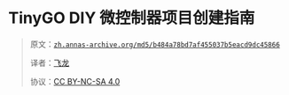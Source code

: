 # TinyGO DIY 微控制器项目创建指南

> 原文：[`zh.annas-archive.org/md5/b484a78bd7af455037b5eacd9dc45866`](https://zh.annas-archive.org/md5/b484a78bd7af455037b5eacd9dc45866)
> 
> 译者：[飞龙](https://github.com/wizardforcel)
> 
> 协议：[CC BY-NC-SA 4.0](http://creativecommons.org/licenses/by-nc-sa/4.0/)